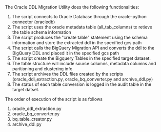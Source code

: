 The Oracle DDL Migration Utility does the following functionalities:

1. The script connects to Oracle Database through the oracle-python connector (oracledb)
2. The script uses the oracle metadata table (all_tab_columns) to retieve the table schema information
3. The script produces the "create table" statement using the schema information and store the extracted ddl in the specified gcs path
4. The script calls the BigQuery Migration API and converts the ddl to the BigQuery DDL and placed it in the specified gcs path
5. The script create the Bigquery Tables in the specified target dataset. 
6. The table structure will include source columns, metadata columns and paritioning and clustering info
7. The script archives the DDL files created by the scripts (oracle_ddl_extraction.py, oracle_bq_converter.py and archive_ddl.py)
8. The status of each table conversion is logged in the audit table in the target datset.


The order of execution of the script is as follows

1. oracle_ddl_extraction.py
2. oracle_bq_converter.py
3. bq_table_creator.py
4. archive_ddl.py

